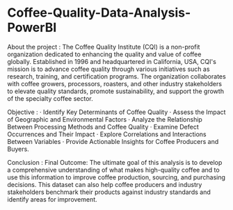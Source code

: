 # Coffee-Quality-Data-Analysis-PowerBI
About the project : The Coffee Quality Institute (CQI) is a non-profit organization dedicated to enhancing the quality and value of coffee globally. Established in 1996 and headquartered in California, USA, CQI's mission is to advance coffee quality through various initiatives such as research, training, and certification programs. The organization collaborates with coffee growers, processors, roasters, and other industry stakeholders to elevate quality standards, promote sustainability, and support the growth of the specialty coffee sector.

Objective : · Identify Key Determinants of Coffee Quality
· Assess the Impact of Geographic and Environmental Factors
· Analyze the Relationship Between Processing Methods and Coffee Quality
· Examine Defect Occurrences and Their Impact
· Explore Correlations and Interactions Between Variables
· Provide Actionable Insights for Coffee Producers and Buyers.

Conclusion : Final Outcome:
The ultimate goal of this analysis is to develop a comprehensive understanding of what makes high-quality coffee and to use this information to improve coffee production, sourcing, and purchasing decisions. This dataset can also help coffee producers and industry stakeholders benchmark their products against industry standards and identify areas for improvement.
